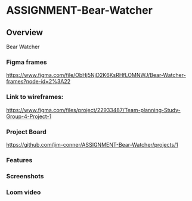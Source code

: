 # ASSIGNMENT-Bear-Watcher

## Overview 
Bear Watcher 
### Figma frames
https://www.figma.com/file/ObHj5NjD2K6KsRHfLOMNWJ/Bear-Watcher-frames?node-id=2%3A22

### Link to wireframes:
https://www.figma.com/files/project/22933487/Team-planning-Study-Group-4-Project-1

### Project Board
https://github.com/jim-conner/ASSIGNMENT-Bear-Watcher/projects/1

### Features
### Screenshots
### Loom video
